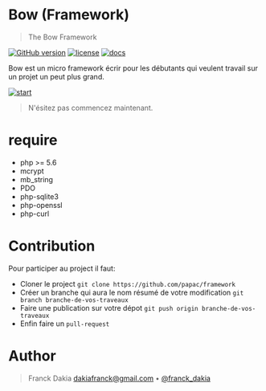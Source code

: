 # Bow (Framework)
> The Bow Framework

[![GitHub version](https://badge.fury.io/gh/papac%2Fframework.svg)](https://badge.fury.io/gh/papac%2Fframework)
[![license](https://img.shields.io/github/license/mashape/apistatus.svg?maxAge=2592000)](https://github.com/papac/framework/blob/master/LICENSE)
[![docs](https://img.shields.io/badge/docs-read%20docs-blue.svg)](https://papac.github.com/bow)

Bow est un micro framework écrir pour les débutants qui veulent travail sur un projet un peut plus
grand.

[![start](http://papac.github.com/public/img/1382900391.gif "start bow framework")](http://papac.github.com)
> N'ésitez pas commencez maintenant.

# require

+ php >= 5.6
+ mcrypt
+ mb_string
+ PDO
+ php-sqlite3
+ php-openssl
+ php-curl

# Contribution

Pour participer au project il faut:

+ Cloner le project `git clone https://github.com/papac/framework`
+ Créer un branche qui aura le nom résumé de votre modification `git branch branche-de-vos-traveaux`
+ Faire une publication sur votre dépot `git push origin branche-de-vos-traveaux`
+ Enfin faire un `pull-request`

# Author
> Franck Dakia <dakiafranck@gmail.com> &bull; [@franck_dakia](https://twitter.com/franck_dakia)